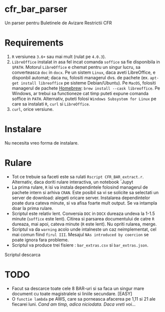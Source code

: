 # cfr_bar_parser
Un parser pentru Buletinele de Avizare Restrictii CFR

# Requirements

1. `R` versiunea `3.6+` sau mai mult (rulat pe `4.0.3`).
2. `LibreOffice` instalat in asa fel incat comanda `soffice` sa fie disponibila in `$PATH`. Motorul `LibreOffice` e chemat pentru un singur lucru, sa converteasca `doc` in `docx`. Pe un sistem `Linux`, daca aveti LibreOffice, e disponbil automat; daca nu, folositi managerul dvs. de pachete (ex. `apt-get install libreoffice` pe sisteme Debian/Ubuntu). Pe `MacOS`, folositi managerul de pachete [Homebrew](https://brew.sh/): `brew install --cask libreoffice`. Pe Windows, ar trebui sa functioneze cat timp puteti expune comanda soffice in `PATH`. Alternativ, puteti folosi `Windows Subsystem for Linux` pe care sa instalati `R`, `curl` si `LibreOffice`.
3. `curl`, orice versiune.

# Instalare

Nu necesita vreo forma de instalare.

# Rulare

- Tot ce trebuie sa faceti este sa rulati `Rscript CFR_BAR_extract.r`. Alternativ, daca doriti rulare interactiva, un notebook `Jupyt
- La prima rulare, `R` isi va instala dependintele folosind managerul de pachete intern si arhiva `CRAN`. Este posibil sa vi se solicite sa selectati un server de download: alegeti oricare server. Instalarea dependintelor poate dura cateva minute, si va afisa foarte mult output. Se va intampla doar la prima rulare.
- Scriptul este relativ lent. Conversia `DOC` in `DOCX` dureaza undeva la 1-1.5 minute (`soffice` este lent). Citirea si parsarea documentului de catre `R` dureaza, mai apoi, cateva minute (`R` este lent). Nu opriti rularea, merge.
- Scriptul va da `warning` acolo unde intalneste un caz neimplementat, cel mai comun fiind `firul III`. Mesajul `NAs introduced by coercion` se poate ignora fara probleme.
- Scriptul va produce trei fisiere : `bar_extras.csv` si `bar_extras.json`.

Scriptul descarca

# TODO

- Facut sa descarce toate cele 8 BAR-uri si sa faca un singur mare document cu toate magistralele si liniile secundare. [EASY]
- O `functie lambda` pe AWS, care sa porneasca afacerea pe 1,11 si 21 ale fiecarei luni. _Cand am timp, adica niciodata. Daca vreti voi..._
